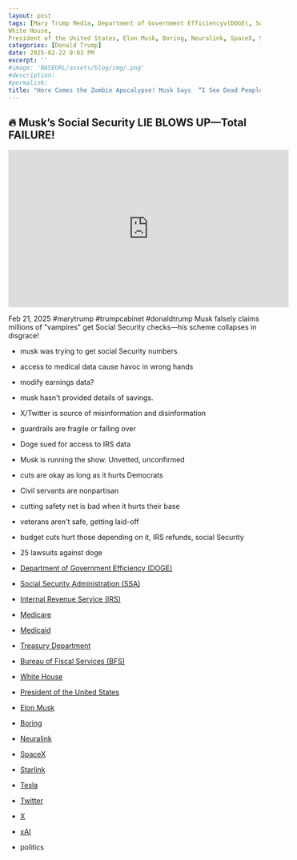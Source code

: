```yaml
---
layout: post
tags: [Mary Trump Media, Department of Government Efficiencyv(DOGE(, Social Security Administration (SSA), Internal Revenue Service (IRS), Medicare, Medicaid, Treasury Department, Bureau of Fiscal Services (BFS), 
White House, 
President of the United States, Elon Musk, Boring, Neuralink, SpaceX, Starlink, Tesla, Twitter, X, xAI, politics]
categories: [Donald Trump]
date: 2025-02-22 9:03 PM
excerpt: ''
#image: 'BASEURL/assets/blog/img/.png'
#description:
#permalink:
title: "Here Comes the Zombie Apocalypse! Musk Says  “I See Dead People!”"
---
```



## 🔥 Musk’s Social Security LIE BLOWS UP—Total FAILURE!

<iframe width="560" height="315" src="https://www.youtube.com/embed/t3NRM9S7rvY?si=yrzxadNtdhp70-mq" title="YouTube video player" frameborder="0" allow="accelerometer; autoplay; clipboard-write; encrypted-media; gyroscope; picture-in-picture; web-share" referrerpolicy="strict-origin-when-cross-origin" allowfullscreen></iframe>

Feb 21, 2025  #marytrump #trumpcabinet #donaldtrump
Musk falsely claims millions of "vampires" get Social Security checks—his scheme collapses in disgrace!

- musk was trying to get social Security numbers. 
- access to medical data cause havoc in wrong hands
- modify earnings data?
- musk hasn't provided details of savings. 
- X/Twitter is source of misinformation and disinformation 
- guardrails are fragile or falling over 
- Doge sued for access to IRS data 
- Musk is running the show. Unvetted, unconfirmed 
- cuts are okay as long as it hurts Democrats 
- Civil servants are nonpartisan 
- cutting safety net is bad when it hurts their base
- veterans aren't safe, getting laid-off 
- budget cuts hurt those depending on it, IRS refunds, social Security 
- 25 lawsuits against doge

- [Department of Government Efficiency (DOGE)](https://doge.gov/)
- [Social Security Administration (SSA)](https://www.ssa.gov/)
- [Internal Revenue Service (IRS)](https://www.irs.gov/)
- [Medicare](https://www.medicare.gov/)
- [Medicaid](https://www.medicaid.gov/)
- [Treasury Department](https://home.treasury.gov/)
- [Bureau of Fiscal Services (BFS)](https://www.fiscal.treasury.gov/)
- [White House](https://www.whitehouse.gov/)
- [President of the United States](https://www.whitehouse.gov/)
- [Elon Musk](https://x.com/elonmusk/)
- [Boring](https://www.boringcompany.com/)
- [Neuralink](https://neuralink.com/)
- [SpaceX](https://www.spacex.com/)
- [Starlink](https://www.starlink.com/)
- [Tesla](https://www.tesla.com/)
- [Twitter](https://twitter.com/)
- [ X ](https://x.com/)
- [xAI](https://x.ai/)
- politics